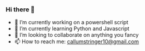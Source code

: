 ### Hi there 👋

- 🔭 I’m currently working on a powershell script
- 🌱 I’m currently learning Python and Javascript
- 👯 I’m looking to collaborate on anything you fancy
- 📫 How to reach me: callumstringer10@gmail.com

